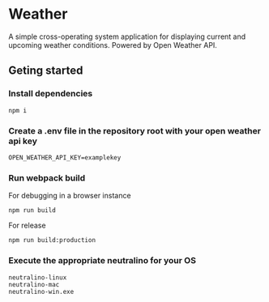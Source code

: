 # Weather

A simple cross-operating system application for displaying current and upcoming weather conditions. Powered by Open Weather API.

## Geting started

### Install dependencies

```
npm i
```

### Create a .env file in the repository root with your open weather api key

```
OPEN_WEATHER_API_KEY=examplekey
```

### Run webpack build

For debugging in a browser instance

```
npm run build
```

For release

```
npm run build:production
```

### Execute the appropriate neutralino for your OS

```
neutralino-linux
neutralino-mac
neutralino-win.exe
```

